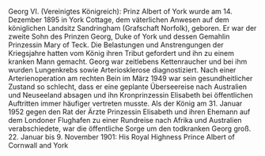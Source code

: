 Georg VI. (Vereinigtes Königreich): Prinz Albert of York wurde am 14. Dezember 1895 in York Cottage, dem väterlichen Anwesen auf dem königlichen Landsitz Sandringham (Grafschaft Norfolk), geboren. Er war der zweite Sohn des Prinzen Georg, Duke of York und dessen Gemahlin Prinzessin Mary of Teck. Die Belastungen und Anstrengungen der Kriegsjahre hatten vom König ihren Tribut gefordert und ihn zu einem kranken Mann gemacht. Georg war zeitlebens Kettenraucher und bei ihm wurden Lungenkrebs sowie Arteriosklerose diagnostiziert. Nach einer Arterienoperation am rechten Bein im März 1949 war sein gesundheitlicher Zustand so schlecht, dass er eine geplante Überseereise nach Australien und Neuseeland absagen und ihn Kronprinzessin Elisabeth bei öffentlichen Auftritten immer häufiger vertreten musste. Als der König am 31. Januar 1952 gegen den Rat der Ärzte Prinzessin Elisabeth und ihren Ehemann auf dem Londoner Flughafen zu einer Rundreise nach Afrika und Australien verabschiedete, war die öffentliche Sorge um den todkranken Georg groß. 22. Januar bis 9. November 1901: His Royal Highness Prince Albert of Cornwall and York
